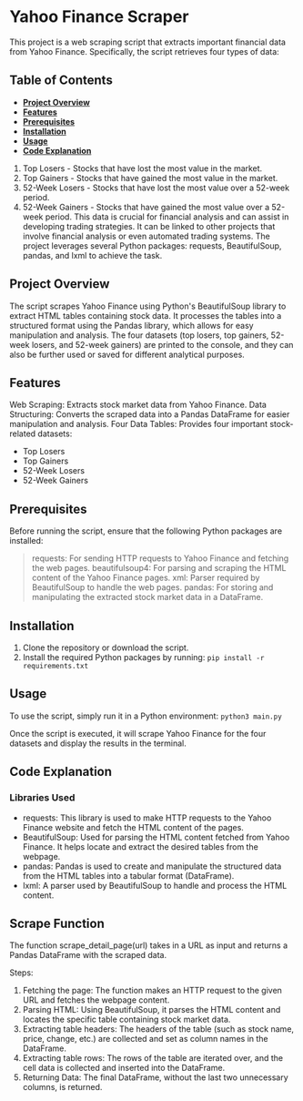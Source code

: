 # Yahoo Finance Scraper
This project is a web scraping script that extracts important financial data from Yahoo Finance. Specifically, the script retrieves four types of data:

## **Table of Contents**

- [**Project Overview**](#project-overview)
- [**Features**](#features)
- [**Prerequisites**](#prerequisites)
- [**Installation**](#installation)
- [**Usage**](#usage)
- [**Code Explanation**](#code-explanation)


1. Top Losers - Stocks that have lost the most value in the market.
2. Top Gainers - Stocks that have gained the most value in the market.
3. 52-Week Losers - Stocks that have lost the most value over a 52-week period.
4. 52-Week Gainers - Stocks that have gained the most value over a 52-week period.
This data is crucial for financial analysis and can assist in developing trading strategies. It can be linked to other projects that involve financial analysis or even automated trading systems. The project leverages several Python packages: requests, BeautifulSoup, pandas, and lxml to achieve the task.

## Project Overview
The script scrapes Yahoo Finance using Python's BeautifulSoup library to extract HTML tables containing stock data. It processes the tables into a structured format using the Pandas library, which allows for easy manipulation and analysis. The four datasets (top losers, top gainers, 52-week losers, and 52-week gainers) are printed to the console, and they can also be further used or saved for different analytical purposes.

## Features
Web Scraping: Extracts stock market data from Yahoo Finance.
Data Structuring: Converts the scraped data into a Pandas DataFrame for easier manipulation and analysis.
Four Data Tables: Provides four important stock-related datasets:
- Top Losers
- Top Gainers
- 52-Week Losers
- 52-Week Gainers

## Prerequisites
Before running the script, ensure that the following Python packages are installed:

> requests: For sending HTTP requests to Yahoo Finance and fetching the web pages.
> beautifulsoup4: For parsing and scraping the HTML content of the Yahoo Finance pages.
> xml: Parser required by BeautifulSoup to handle the web pages.
> pandas: For storing and manipulating the extracted stock market data in a DataFrame.

## Installation
1. Clone the repository or download the script.
2. Install the required Python packages by running:
`pip install -r requirements.txt`

## Usage
To use the script, simply run it in a Python environment:
`python3 main.py`

Once the script is executed, it will scrape Yahoo Finance for the four datasets and display the results in the terminal.

## Code Explanation
### Libraries Used
+ requests: This library is used to make HTTP requests to the Yahoo Finance website and fetch the HTML content of the pages.
+ BeautifulSoup: Used for parsing the HTML content fetched from Yahoo Finance. It helps locate and extract the desired tables from the webpage.
+ pandas: Pandas is used to create and manipulate the structured data from the HTML tables into a tabular format (DataFrame).
+ lxml: A parser used by BeautifulSoup to handle and process the HTML content.

## Scrape Function
The function scrape_detail_page(url) takes in a URL as input and returns a Pandas DataFrame with the scraped data.

Steps:

1. Fetching the page: The function makes an HTTP request to the given URL and fetches the webpage content.
2. Parsing HTML: Using BeautifulSoup, it parses the HTML content and locates the specific table containing stock market data.
3. Extracting table headers: The headers of the table (such as stock name, price, change, etc.) are collected and set as column names in the DataFrame.
4. Extracting table rows: The rows of the table are iterated over, and the cell data is collected and inserted into the DataFrame.
5. Returning Data: The final DataFrame, without the last two unnecessary columns, is returned.




